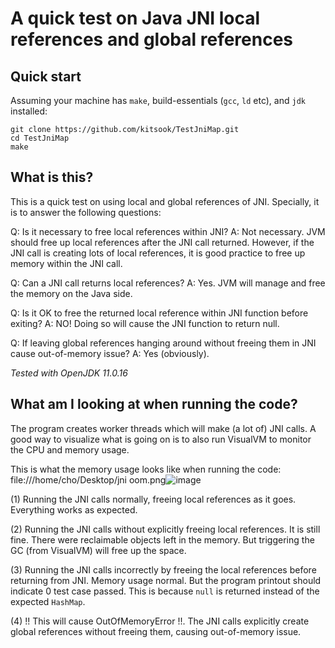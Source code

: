 # A quick test on Java JNI local references and global references

## Quick start
Assuming your machine has `make`, build-essentials (`gcc`, `ld` etc), and `jdk` installed:
```
git clone https://github.com/kitsook/TestJniMap.git
cd TestJniMap
make
```

## What is this?
This is a quick test on using local and global references of JNI. Specially, it is to answer the following questions:

Q: Is it necessary to free local references within JNI?
A: Not necessary. JVM should free up local references after the JNI call returned. However, if the JNI call is creating lots of local references, it is good practice to free up memory within the JNI call.

Q: Can a JNI call returns local references?
A: Yes. JVM will manage and free the memory on the Java side.

Q: Is it OK to free the returned local reference within JNI function before exiting?
A: NO! Doing so will cause the JNI function to return null.

Q: If leaving global references hanging around without freeing them in JNI cause out-of-memory issue?
A: Yes (obviously).

*Tested with OpenJDK 11.0.16*

## What am I looking at when running the code?
The program creates worker threads which will make (a lot of) JNI calls. A good way to visualize what is going on is to also run VisualVM to monitor the CPU and memory usage.

This is what the memory usage looks like when running the code:
file:///home/cho/Desktop/jni oom.png![image](https://user-images.githubusercontent.com/13360325/188356598-abf252ca-589f-47cb-85bb-48e9dc72c60a.png)

(1) Running the JNI calls normally, freeing local references as it goes. Everything works as expected.

(2) Running the JNI calls without explicitly freeing local references. It is still fine. There were reclaimable objects left in the memory. But triggering the GC (from VisualVM) will free up the space.

(3) Running the JNI calls incorrectly by freeing the local references before returning from JNI. Memory usage normal. But the program printout should indicate 0 test case passed. This is because `null` is returned instead of the expected `HashMap`.

(4) !! This will cause OutOfMemoryError !!. The JNI calls explicitly create global references without freeing them, causing out-of-memory issue.
